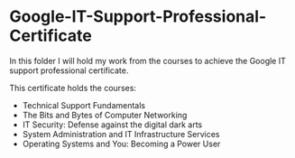 # Google-IT-Support-Professional-Certificate

In this folder I will hold my work from the courses to achieve the Google IT support professional certificate.

This certificate holds the courses:
- Technical Support Fundamentals
- The Bits and Bytes of Computer Networking
- IT Security: Defense against the digital dark arts 
- System Administration and IT Infrastructure Services
- Operating Systems and You: Becoming a Power User

